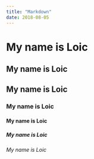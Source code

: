 ```yaml
---
title: "Markdown"
date: 2018-08-05
---
```


# My name is Loic
## My name is Loic
## My name is Loic
### My name is Loic
#### My name is Loic
##### My name is Loic
###### My name is Loic
